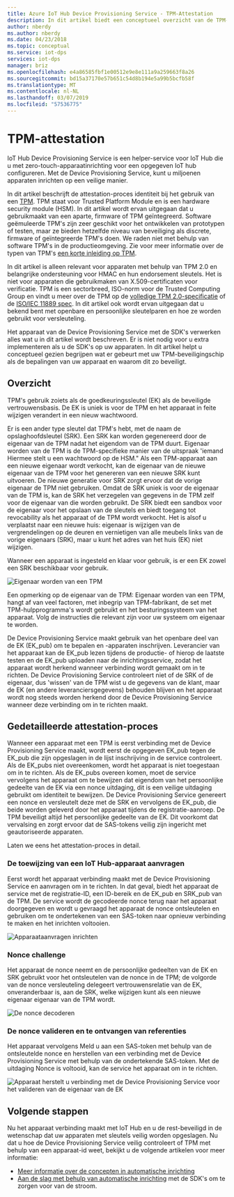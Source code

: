 ```yaml
---
title: Azure IoT Hub Device Provisioning Service - TPM-Attestation
description: In dit artikel biedt een conceptueel overzicht van de TPM-attestation-stroom met behulp van IoT Device Provisioning Service.
author: nberdy
ms.author: nberdy
ms.date: 04/23/2018
ms.topic: conceptual
ms.service: iot-dps
services: iot-dps
manager: briz
ms.openlocfilehash: e4a86585fbf1e00512e9e8e111a9a259663f8a26
ms.sourcegitcommit: bd15a37170e57b651c54d8b194e5a99b5bcfb58f
ms.translationtype: MT
ms.contentlocale: nl-NL
ms.lasthandoff: 03/07/2019
ms.locfileid: "57536775"
---
```

# <a name="tpm-attestation"></a>TPM-attestation

IoT Hub Device Provisioning Service is een helper-service voor IoT Hub die u met zero-touch-apparaatinrichting voor een opgegeven IoT hub configureren. Met de Device Provisioning Service, kunt u miljoenen apparaten inrichten op een veilige manier.

In dit artikel beschrijft de attestation-proces identiteit bij het gebruik van een [TPM](./concepts-device.md). TPM staat voor Trusted Platform Module en is een hardware security module (HSM). In dit artikel wordt ervan uitgegaan dat u gebruikmaakt van een aparte, firmware of TPM geïntegreerd. Software geëmuleerde TPM's zijn zeer geschikt voor het ontwikkelen van prototypen of testen, maar ze bieden hetzelfde niveau van beveiliging als discrete, firmware of geïntegreerde TPM's doen. We raden niet met behulp van software TPM's in de productieomgeving. Zie voor meer informatie over de typen van TPM's [een korte inleiding op TPM](https://trustedcomputinggroup.org/wp-content/uploads/TPM-2.0-A-Brief-Introduction.pdf).

In dit artikel is alleen relevant voor apparaten met behulp van TPM 2.0 en belangrijke ondersteuning voor HMAC en hun endorsement sleutels. Het is niet voor apparaten die gebruikmaken van X.509-certificaten voor verificatie. TPM is een sectorbreed, ISO-norm voor de Trusted Computing Group en vindt u meer over de TPM op de [volledige TPM 2.0-specificatie](https://trustedcomputinggroup.org/tpm-library-specification/) of de [ISO/IEC 11889 spec](https://www.iso.org/standard/66510.html). In dit artikel ook wordt ervan uitgegaan dat u bekend bent met openbare en persoonlijke sleutelparen en hoe ze worden gebruikt voor versleuteling.

Het apparaat van de Device Provisioning Service met de SDK's verwerken alles wat u in dit artikel wordt beschreven. Er is niet nodig voor u extra implementeren als u de SDK's op uw apparaten. In dit artikel helpt u conceptueel gezien begrijpen wat er gebeurt met uw TPM-beveiligingschip als de bepalingen van uw apparaat en waarom dit zo beveiligt.

## <a name="overview"></a>Overzicht

TPM's gebruik zoiets als de goedkeuringssleutel (EK) als de beveiligde vertrouwensbasis. De EK is uniek is voor de TPM en het apparaat in feite wijzigen verandert in een nieuw wachtwoord.

Er is een ander type sleutel dat TPM's hebt, met de naam de opslaghoofdsleutel (SRK). Een SRK kan worden gegenereerd door de eigenaar van de TPM nadat het eigendom van de TPM duurt. Eigenaar worden van de TPM is de TPM-specifieke manier van de uitspraak 'iemand Hiermee stelt u een wachtwoord op de HSM." Als een TPM-apparaat aan een nieuwe eigenaar wordt verkocht, kan de eigenaar van de nieuwe eigenaar van de TPM voor het genereren van een nieuwe SRK kunt uitvoeren. De nieuwe generatie voor SRK zorgt ervoor dat de vorige eigenaar de TPM niet gebruiken. Omdat de SRK uniek is voor de eigenaar van de TPM is, kan de SRK het verzegelen van gegevens in de TPM zelf voor de eigenaar van die worden gebruikt. De SRK biedt een sandbox voor de eigenaar voor het opslaan van de sleutels en biedt toegang tot revocability als het apparaat of de TPM wordt verkocht. Het is alsof u verplaatst naar een nieuwe huis: eigenaar is wijzigen van de vergrendelingen op de deuren en vernietigen van alle meubels links van de vorige eigenaars (SRK), maar u kunt het adres van het huis (EK) niet wijzigen.

Wanneer een apparaat is ingesteld en klaar voor gebruik, is er een EK zowel een SRK beschikbaar voor gebruik.

![Eigenaar worden van een TPM](./media/concepts-tpm-attestation/tpm-ownership.png)

Een opmerking op de eigenaar van de TPM: Eigenaar worden van een TPM, hangt af van veel factoren, met inbegrip van TPM-fabrikant, de set met TPM-hulpprogramma's wordt gebruikt en het besturingssysteem van het apparaat. Volg de instructies die relevant zijn voor uw systeem om eigenaar te worden.

De Device Provisioning Service maakt gebruik van het openbare deel van de EK (EK_pub) om te bepalen en -apparaten inschrijven. Leverancier van het apparaat kan de EK_pub lezen tijdens de productie- of hierop de laatste testen en de EK_pub uploaden naar de inrichtingsservice, zodat het apparaat wordt herkend wanneer verbinding wordt gemaakt om in te richten. De Device Provisioning Service controleert niet of de SRK of de eigenaar, dus 'wissen' van de TPM wist u de gegevens van de klant, maar de EK (en andere leveranciersgegevens) behouden blijven en het apparaat wordt nog steeds worden herkend door de Device Provisioning Service wanneer deze verbinding om in te richten maakt.

## <a name="detailed-attestation-process"></a>Gedetailleerde attestation-proces

Wanneer een apparaat met een TPM is eerst verbinding met de Device Provisioning Service maakt, wordt eerst de opgegeven EK_pub tegen de EK_pub die zijn opgeslagen in de lijst inschrijving in de service controleert. Als de EK_pubs niet overeenkomen, wordt het apparaat is niet toegestaan om in te richten. Als de EK_pubs overeen komen, moet de service vervolgens het apparaat om te bewijzen dat eigendom van het persoonlijke gedeelte van de EK via een nonce uitdaging, dit is een veilige uitdaging gebruikt om identiteit te bewijzen. De Device Provisioning Service genereert een nonce en versleutelt deze met de SRK en vervolgens de EK_pub, die beide worden geleverd door het apparaat tijdens de registratie-aanroep. De TPM beveiligt altijd het persoonlijke gedeelte van de EK. Dit voorkomt dat vervalsing en zorgt ervoor dat de SAS-tokens veilig zijn ingericht met geautoriseerde apparaten.

Laten we eens het attestation-proces in detail.

### <a name="device-requests-an-iot-hub-assignment"></a>De toewijzing van een IoT Hub-apparaat aanvragen

Eerst wordt het apparaat verbinding maakt met de Device Provisioning Service en aanvragen om in te richten. In dat geval, biedt het apparaat de service met de registratie-ID, een ID-bereik en de EK_pub en SRK_pub van de TPM. De service wordt de gecodeerde nonce terug naar het apparaat doorgegeven en wordt u gevraagd het apparaat de nonce ontsleutelen en gebruiken om te ondertekenen van een SAS-token naar opnieuw verbinding te maken en het inrichten voltooien.

![Apparaataanvragen inrichten](./media/concepts-tpm-attestation/step-one-request-provisioning.png)

### <a name="nonce-challenge"></a>Nonce challenge

Het apparaat de nonce neemt en de persoonlijke gedeelten van de EK en SRK gebruikt voor het ontsleutelen van de nonce in de TPM; de volgorde van de nonce versleuteling delegeert vertrouwensrelatie van de EK, onveranderbaar is, aan de SRK, welke wijzigen kunt als een nieuwe eigenaar eigenaar van de TPM wordt.

![De nonce decoderen](./media/concepts-tpm-attestation/step-two-nonce.png)

### <a name="validate-the-nonce-and-receive-credentials"></a>De nonce valideren en te ontvangen van referenties

Het apparaat vervolgens Meld u aan een SAS-token met behulp van de ontsleutelde nonce en herstellen van een verbinding met de Device Provisioning Service met behulp van de ondertekende SAS-token. Met de uitdaging Nonce is voltooid, kan de service het apparaat om in te richten.

![Apparaat herstelt u verbinding met de Device Provisioning Service voor het valideren van de eigenaar van de EK](./media/concepts-tpm-attestation/step-three-validation.png)

## <a name="next-steps"></a>Volgende stappen

Nu het apparaat verbinding maakt met IoT Hub en u de rest-beveiligd in de wetenschap dat uw apparaten met sleutels veilig worden opgeslagen. Nu dat u hoe de Device Provisioning Service veilig controleert of TPM met behulp van een apparaat-id weet, bekijkt u de volgende artikelen voor meer informatie:

* [Meer informatie over de concepten in automatische inrichting](./concepts-auto-provisioning.md)
* [Aan de slag met behulp van automatische inrichting](./quick-setup-auto-provision.md) met de SDK's om te zorgen voor van de stroom.
